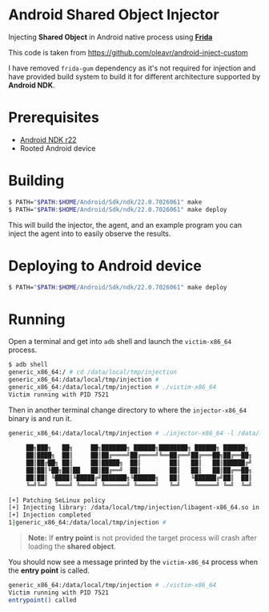 # Android Shared Object Injector

Injecting **Shared Object** in Android native process using **[Frida](https://github.com/frida/frida)**

This code is taken from https://github.com/oleavr/android-inject-custom

I have removed `frida-gum` dependency as it's not required for injection and have provided build system to build it for different architecture supported by **Android NDK**.


# Prerequisites

- [Android NDK r22](https://dl.google.com/android/repository/android-ndk-r22-linux-x86_64.zip)
- Rooted Android device


# Building

```sh
$ PATH="$PATH:$HOME/Android/Sdk/ndk/22.0.7026061" make
$ PATH="$PATH:$HOME/Android/Sdk/ndk/22.0.7026061" make deploy
```

This will build the injector, the agent, and an example program you can inject the agent into to easily observe the results.


# Deploying to Android device

```sh
$ PATH="$PATH:$HOME/Android/Sdk/ndk/22.0.7026061" make deploy
```


# Running

Open a terminal and get into `adb` shell and launch the `victim-x86_64` process.

```sh
$ adb shell
generic_x86_64:/ # cd /data/local/tmp/injection
generic_x86_64:/data/local/tmp/injection # 
generic_x86_64:/data/local/tmp/injection # ./victim-x86_64
Victim running with PID 7521
```

Then in another terminal change directory to where the `injector-x86_64` binary is and run it.

```sh
generic_x86_64:/data/local/tmp/injection # ./injector-x86_64 -l /data/local/tmp/injection/libagent-x86_64.so -e entrypoint -p 7521                                                
                                                                   
	 ██╗███╗   ██╗     ██╗███████╗ ██████╗████████╗ ██████╗ ██████╗  
	 ██║████╗  ██║     ██║██╔════╝██╔════╝╚══██╔══╝██╔═══██╗██╔══██╗ 
	 ██║██╔██╗ ██║     ██║█████╗  ██║        ██║   ██║   ██║██████╔╝ 
	 ██║██║╚██╗██║██   ██║██╔══╝  ██║        ██║   ██║   ██║██╔══██╗ 
	 ██║██║ ╚████║╚█████╔╝███████╗╚██████╗   ██║   ╚██████╔╝██║  ██║ 
	 ╚═╝╚═╝  ╚═══╝ ╚════╝ ╚══════╝ ╚═════╝   ╚═╝    ╚═════╝ ╚═╝  ╚═╝ 
                                                                   
[+] Patching SeLinux policy
[+] Injecting library: /data/local/tmp/injection/libagent-x86_64.so in pid: 7521
[+] Injection completed
1|generic_x86_64:/data/local/tmp/injection #
```

> **Note:** If **entry point** is not provided the target process will crash after loading the **shared object**.


You should now see a message printed by the `victim-x86_64` process when the **entry point** is called.

```sh
generic_x86_64:/data/local/tmp/injection # ./victim-x86_64
Victim running with PID 7521
entrypoint() called
```
